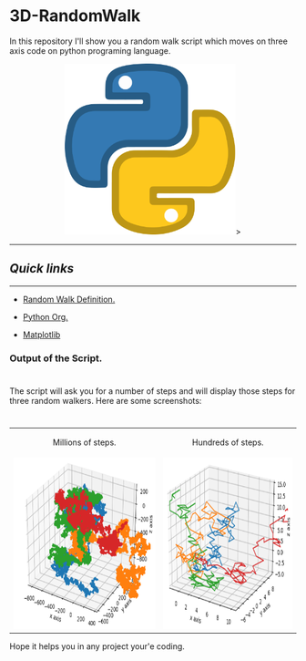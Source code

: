 # 3D-RandomWalk

In this repository I'll show you a random walk script which moves on three axis code on python programing language.

<p align="center">
  <img src="https://github.com/AlexTrR/3D-RandomWalk/blob/main/Docs/Python.png?raw=true" width=300 height=300>>
</p>

---
## _Quick links_
---

- [Random Walk Definition.](https://en.wikipedia.org/wiki/Random_walk#:~:text=In%20mathematics%2C%20a%20random%20walk,space%20such%20as%20the%20integers.)

- [Python Org.](https://www.python.org/)

- [Matplotlib](https://matplotlib.org/)

### Output of the Script.
#

The script will ask you for a number of steps and will display those steps for three random walkers.
Here are some screenshots:
#

 <table>
   <tr>
     <td><p align="center">Millions of steps.</p></td>
     <td><p align="center">Hundreds of steps.</p></td>
   </tr>
   <tr>
     <td><img src="https://github.com/AlexTrR/3D-RandomWalk/blob/main/Docs/Captura%20II.PNG" width=400 height=300></td>
     <td><img src="https://github.com/AlexTrR/3D-RandomWalk/blob/main/Docs/Captura.PNG" width=350 height=300></td>
   </tr>
 </table>
 
Hope it helps you in any project your'e coding. 
